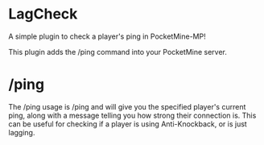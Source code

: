# LagCheck
A simple plugin to check a player's ping in PocketMine-MP!

This plugin adds the /ping command into your PocketMine server.

# /ping
The /ping usage is /ping <player> and will give you the specified player's current ping, along with a message telling you how strong their connection is. This can be useful for checking if a player is using Anti-Knockback, or is just lagging.
